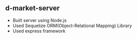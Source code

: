 ## d-market-server

- Built server using Node.js
- Used Sequelize ORM(Object-Relational Mapping) Library
- Used express framework
